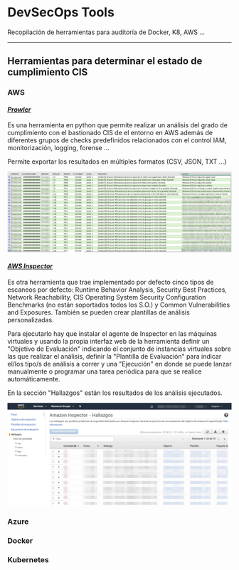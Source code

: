 # DevSecOps Tools
Recopilación de herramientas para auditoría de Docker, K8, AWS ...

---

## Herramientas para determinar el estado de cumplimiento CIS

### AWS

#### [**_Prowler_**](https://github.com/toniblyx/prowler)

Es una herramienta en python que permite realizar un análisis del grado de cumplimiento con el bastionado CIS de el entorno en AWS además de diferentes grupos de checks predefinidos relacionados con el control IAM, monitorización, logging, forense ...

Permite exportar los resultados en múltiples formatos (CSV, JSON, TXT ...)

![alt text](./img/prowler.png)

#### [**_AWS Inspector_**](http://console.aws.amazon.com/inspector/)

Es otra herramienta que trae implementado por defecto cinco tipos de escaneos por defecto: Runtime Behavior Analysis, Security Best Practices, Network Reachability, CIS Operating System Security Configuration Benchmarks (no están soportados todos los S.O.) y Common Vulnerabilities and Exposures. También se pueden crear plantillas de análisis personalizadas.

Para ejecutarlo hay que instalar el agente de Inspector en las máquinas virtuales y usando la propia interfaz web de la herramienta definir un "Objetivo de Evaluación" indicando el conjunto de instancias virtuales sobre las que realizar el análisis, definir la "Plantilla de Evaluación" para indicar el/los tipo/s de análisis a correr y una "Ejecución" en donde se puede lanzar manualmente o programar una tarea periódica para que se realice automáticamente.

En la sección "Hallazgos" están los resultados de los análisis ejecutados.

![alt text](./img/inspector.png)


### Azure

### Docker

### Kubernetes